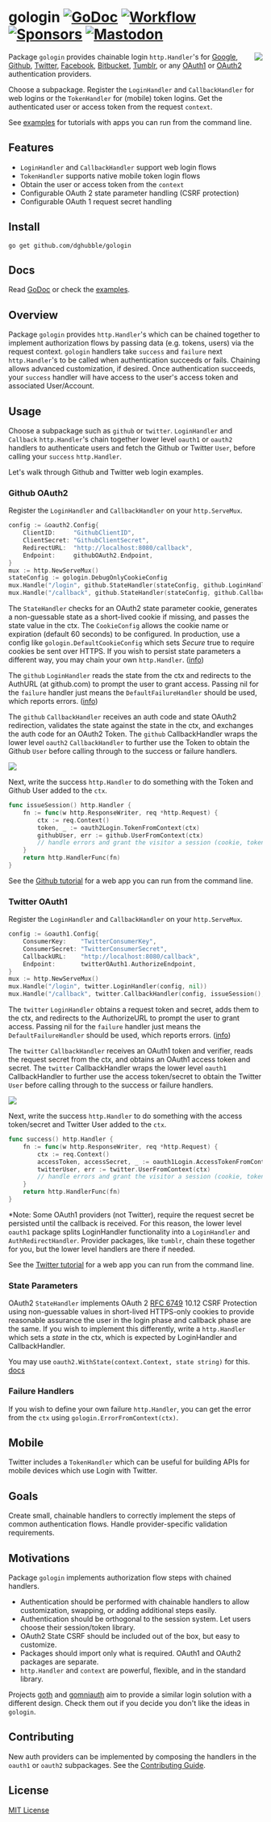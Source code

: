 # gologin [![GoDoc](https://pkg.go.dev/badge/github.com/dghubble/gologin.svg)](https://pkg.go.dev/github.com/dghubble/gologin) [![Workflow](https://github.com/dghubble/gologin/actions/workflows/test.yaml/badge.svg)](https://github.com/dghubble/gologin/actions/workflows/test.yaml?query=branch%3Amain) [![Sponsors](https://img.shields.io/github/sponsors/dghubble?logo=github)](https://github.com/sponsors/dghubble) [![Mastodon](https://img.shields.io/badge/follow-news-6364ff?logo=mastodon)](https://fosstodon.org/@typhoon)

<img align="right" src="https://storage.googleapis.com/dghubble/gologin.png">

Package `gologin` provides chainable login `http.Handler`'s for [Google](http://godoc.org/github.com/dghubble/gologin/google), [Github](http://godoc.org/github.com/dghubble/gologin/github), [Twitter](http://godoc.org/github.com/dghubble/gologin/twitter), [Facebook](http://godoc.org/github.com/dghubble/gologin/facebook), [Bitbucket](http://godoc.org/github.com/dghubble/gologin/bitbucket), [Tumblr](http://godoc.org/github.com/dghubble/gologin/tumblr), or any [OAuth1](http://godoc.org/github.com/dghubble/gologin/oauth1) or [OAuth2](http://godoc.org/github.com/dghubble/gologin/oauth2) authentication providers.

Choose a subpackage. Register the `LoginHandler` and `CallbackHandler` for web logins or the `TokenHandler` for (mobile) token logins. Get the authenticated user or access token from the request `context`.

See [examples](examples) for tutorials with apps you can run from the command line.

## Features

* `LoginHandler` and `CallbackHandler` support web login flows
* `TokenHandler` supports native mobile token login flows
* Obtain the user or access token from the `context`
* Configurable OAuth 2 state parameter handling (CSRF protection)
* Configurable OAuth 1 request secret handling

## Install

    go get github.com/dghubble/gologin

## Docs

Read [GoDoc](https://godoc.org/github.com/dghubble/gologin) or check the [examples](examples).

## Overview

Package `gologin` provides `http.Handler`'s which can be chained together to implement authorization flows by passing data (e.g. tokens, users) via the request context. `gologin` handlers take `success` and `failure` next `http.Handler`'s to be called when authentication succeeds or fails. Chaining allows advanced customization, if desired. Once authentication succeeds, your `success` handler will have access to the user's access token and associated User/Account.

## Usage

Choose a subpackage such as `github` or `twitter`. `LoginHandler` and `Callback` `http.Handler`'s chain together lower level `oauth1` or `oauth2` handlers to authenticate users and fetch the Github or Twitter `User`, before calling your `success` `http.Handler`.

Let's walk through Github and Twitter web login examples.

### Github OAuth2

Register the `LoginHandler` and `CallbackHandler` on your `http.ServeMux`.

```go
config := &oauth2.Config{
    ClientID:     "GithubClientID",
    ClientSecret: "GithubClientSecret",
    RedirectURL:  "http://localhost:8080/callback",
    Endpoint:     githubOAuth2.Endpoint,
}
mux := http.NewServeMux()
stateConfig := gologin.DebugOnlyCookieConfig
mux.Handle("/login", github.StateHandler(stateConfig, github.LoginHandler(config, nil)))
mux.Handle("/callback", github.StateHandler(stateConfig, github.CallbackHandler(config, issueSession(), nil)))
```

The `StateHandler` checks for an OAuth2 state parameter cookie, generates a non-guessable state as a short-lived cookie if missing, and passes the state value in the ctx. The `CookieConfig` allows the cookie name or expiration (default 60 seconds) to be configured. In production, use a config like `gologin.DefaultCookieConfig` which sets *Secure* true to require cookies be sent over HTTPS. If you wish to persist state parameters a different way, you may chain your own `http.Handler`. ([info](#state-parameters))

The `github` `LoginHandler` reads the state from the ctx and redirects to the AuthURL (at github.com) to prompt the user to grant access. Passing nil for the `failure` handler just means the `DefaultFailureHandler` should be used, which reports errors. ([info](#failure-handlers))

The `github` `CallbackHandler` receives an auth code and state OAuth2 redirection, validates the state against the state in the ctx, and exchanges the auth code for an OAuth2 Token. The `github` CallbackHandler wraps the lower level `oauth2` `CallbackHandler` to further use the Token to obtain the Github `User` before calling through to the success or failure handlers.

<img src="https://storage.googleapis.com/dghubble/gologin-github.png">

Next, write the success `http.Handler` to do something with the Token and Github User added to the `ctx`.

```go
func issueSession() http.Handler {
    fn := func(w http.ResponseWriter, req *http.Request) {
        ctx := req.Context()
        token, _ := oauth2Login.TokenFromContext(ctx)
        githubUser, err := github.UserFromContext(ctx)
        // handle errors and grant the visitor a session (cookie, token, etc.)
    }
    return http.HandlerFunc(fn)
}
```

See the [Github tutorial](examples/github) for a web app you can run from the command line.

### Twitter OAuth1

Register the `LoginHandler` and `CallbackHandler` on your `http.ServeMux`.

```go
config := &oauth1.Config{
    ConsumerKey:    "TwitterConsumerKey",
    ConsumerSecret: "TwitterConsumerSecret",
    CallbackURL:    "http://localhost:8080/callback",
    Endpoint:       twitterOAuth1.AuthorizeEndpoint,
}
mux := http.NewServeMux()
mux.Handle("/login", twitter.LoginHandler(config, nil))
mux.Handle("/callback", twitter.CallbackHandler(config, issueSession(), nil))
```

The `twitter` `LoginHandler` obtains a request token and secret, adds them to the ctx, and redirects to the AuthorizeURL to prompt the user to grant access. Passing nil for the `failure` handler just means the `DefaultFailureHandler` should be used, which reports errors. ([info](#failure-handlers))

The `twitter` `CallbackHandler` receives an OAuth1 token and verifier, reads the request secret from the ctx, and obtains an OAuth1 access token and secret. The `twitter` CallbackHandler wraps the lower level `oauth1` CallbackHandler to further use the access token/secret to obtain the Twitter `User` before calling through to the success or failure handlers.

<img src="https://storage.googleapis.com/dghubble/gologin-twitter.png">

Next, write the success `http.Handler` to do something with the access token/secret and Twitter User added to the `ctx`.

```go
func success() http.Handler {
    fn := func(w http.ResponseWriter, req *http.Request) {
        ctx := req.Context()
        accessToken, accessSecret, _ := oauth1Login.AccessTokenFromContext(ctx)
        twitterUser, err := twitter.UserFromContext(ctx)
        // handle errors and grant the visitor a session (cookie, token, etc.)
    }
    return http.HandlerFunc(fn)
}
```

*Note: Some OAuth1 providers (not Twitter), require the request secret be persisted until the callback is received. For this reason, the lower level `oauth1` package splits LoginHandler functionality into a `LoginHandler` and `AuthRedirectHandler`. Provider packages, like `tumblr`, chain these together for you, but the lower level handlers are there if needed.

See the [Twitter tutorial](examples/twitter) for a web app you can run from the command line.

### State Parameters

OAuth2 `StateHandler` implements OAuth 2 [RFC 6749](https://tools.ietf.org/html/rfc6749) 10.12 CSRF Protection using non-guessable values in short-lived HTTPS-only cookies to provide reasonable assurance the user in the login phase and callback phase are the same. If you wish to implement this differently, write a `http.Handler` which sets a *state* in the ctx, which is expected by LoginHandler and CallbackHandler.

You may use `oauth2.WithState(context.Context, state string)` for this. [docs](https://godoc.org/github.com/dghubble/gologin/oauth2#WithState)

### Failure Handlers

If you wish to define your own failure `http.Handler`, you can get the error from the `ctx` using `gologin.ErrorFromContext(ctx)`.

## Mobile

Twitter includes a `TokenHandler` which can be useful for building APIs for mobile devices which use Login with Twitter.

## Goals

Create small, chainable handlers to correctly implement the steps of common authentication flows. Handle provider-specific validation requirements.

## Motivations

Package `gologin` implements authorization flow steps with chained handlers.

* Authentication should be performed with chainable handlers to allow customization, swapping, or adding additional steps easily.
* Authentication should be orthogonal to the session system. Let users choose their session/token library.
* OAuth2 State CSRF should be included out of the box, but easy to customize.
* Packages should import only what is required. OAuth1 and OAuth2 packages are separate.
* `http.Handler` and `context` are powerful, flexible, and in the standard library.

Projects [goth](https://github.com/markbates/goth) and [gomniauth](https://github.com/stretchr/gomniauth) aim to provide a similar login solution with a different design. Check them out if you decide you don't like the ideas in `gologin`.

## Contributing

New auth providers can be implemented by composing the handlers in the `oauth1` or `oauth2` subpackages. See the [Contributing Guide](https://gist.github.com/dghubble/be682c123727f70bcfe7).

## License

[MIT License](LICENSE)
